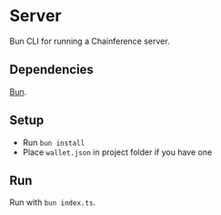 # Server

Bun CLI for running a Chainference server.

## Dependencies

[Bun](https://bun.sh/).

## Setup

- Run `bun install`
- Place `wallet.json` in project folder if you have one

## Run

Run with `bun index.ts`.
